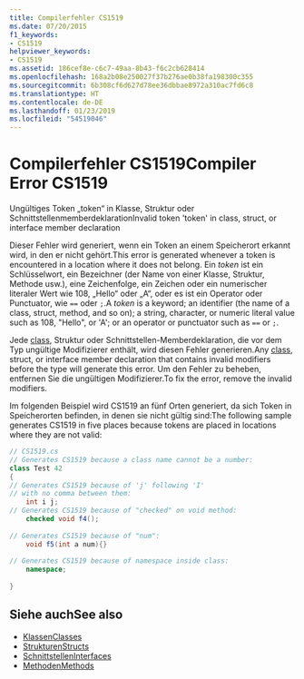 ```yaml
---
title: Compilerfehler CS1519
ms.date: 07/20/2015
f1_keywords:
- CS1519
helpviewer_keywords:
- CS1519
ms.assetid: 186cef8e-c6c7-49aa-8b43-f6c2cb628414
ms.openlocfilehash: 168a2b08e250027f37b276ae0b38fa198300c355
ms.sourcegitcommit: 6b308cf6d627d78ee36dbbae8972a310ac7fd6c8
ms.translationtype: HT
ms.contentlocale: de-DE
ms.lasthandoff: 01/23/2019
ms.locfileid: "54519046"
---
```

# <a name="compiler-error-cs1519"></a><span data-ttu-id="b4944-102">Compilerfehler CS1519</span><span class="sxs-lookup"><span data-stu-id="b4944-102">Compiler Error CS1519</span></span>
<span data-ttu-id="b4944-103">Ungültiges Token „token“ in Klasse, Struktur oder Schnittstellenmemberdeklaration</span><span class="sxs-lookup"><span data-stu-id="b4944-103">Invalid token 'token' in class, struct, or interface member declaration</span></span>  
  
 <span data-ttu-id="b4944-104">Dieser Fehler wird generiert, wenn ein Token an einem Speicherort erkannt wird, in den er nicht gehört.</span><span class="sxs-lookup"><span data-stu-id="b4944-104">This error is generated whenever a token is encountered in a location where it does not belong.</span></span> <span data-ttu-id="b4944-105">Ein *token* ist ein Schlüsselwort, ein Bezeichner (der Name von einer Klasse, Struktur, Methode usw.), eine Zeichenfolge, ein Zeichen oder ein numerischer literaler Wert wie 108, „Hello“ oder „A“, oder es ist ein Operator oder Punctuator, wie `==` oder `;`.</span><span class="sxs-lookup"><span data-stu-id="b4944-105">A *token* is a keyword; an identifier (the name of a class, struct, method, and so on); a string, character, or numeric literal value such as 108, "Hello", or 'A'; or an operator or punctuator such as `==` or `;`.</span></span>  
  
 <span data-ttu-id="b4944-106">Jede [class](../../../csharp/language-reference/keywords/class.md), Struktur oder Schnittstellen-Memberdeklaration, die vor dem Typ ungültige Modifizierer enthält, wird diesen Fehler generieren.</span><span class="sxs-lookup"><span data-stu-id="b4944-106">Any [class](../../../csharp/language-reference/keywords/class.md), struct, or interface member declaration that contains invalid modifiers before the type will generate this error.</span></span> <span data-ttu-id="b4944-107">Um den Fehler zu beheben, entfernen Sie die ungültigen Modifizierer.</span><span class="sxs-lookup"><span data-stu-id="b4944-107">To fix the error, remove the invalid modifiers.</span></span>  
  
 <span data-ttu-id="b4944-108">Im folgenden Beispiel wird CS1519 an fünf Orten generiert, da sich Token in Speicherorten befinden, in denen sie nicht gültig sind:</span><span class="sxs-lookup"><span data-stu-id="b4944-108">The following sample generates CS1519 in five places because tokens are placed in locations where they are not valid:</span></span>  
  
```csharp  
// CS1519.cs  
// Generates CS1519 because a class name cannot be a number:  
class Test 42   
{  
// Generates CS1519 because of 'j' following 'I'  
// with no comma between them:  
    int i j;   
// Generates CS1519 because of "checked" on void method:  
    checked void f4();     
  
// Generates CS1519 because of "num":  
    void f5(int a num){}        
  
// Generates CS1519 because of namespace inside class:  
    namespace;             
  
}  
```  
  
## <a name="see-also"></a><span data-ttu-id="b4944-109">Siehe auch</span><span class="sxs-lookup"><span data-stu-id="b4944-109">See also</span></span>

- [<span data-ttu-id="b4944-110">Klassen</span><span class="sxs-lookup"><span data-stu-id="b4944-110">Classes</span></span>](../../../csharp/programming-guide/classes-and-structs/classes.md)
- [<span data-ttu-id="b4944-111">Strukturen</span><span class="sxs-lookup"><span data-stu-id="b4944-111">Structs</span></span>](../../../csharp/programming-guide/classes-and-structs/structs.md)
- [<span data-ttu-id="b4944-112">Schnittstellen</span><span class="sxs-lookup"><span data-stu-id="b4944-112">Interfaces</span></span>](../../../csharp/programming-guide/interfaces/index.md)
- [<span data-ttu-id="b4944-113">Methoden</span><span class="sxs-lookup"><span data-stu-id="b4944-113">Methods</span></span>](../../../csharp/programming-guide/classes-and-structs/methods.md)
